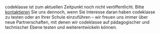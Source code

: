 codeklasse ist zum aktuellen Zeitpunkt noch nicht veröffentlicht.
Bitte [kontaktieren](/de#contact) Sie uns dennoch,
wenn Sie Interesse daran haben codeklasse zu testen oder an Ihrer Schule einzuführen
– wir freuen uns immer über neue Partnerschaften,
mit denen wir codeklasse auf pädagogischer und technischer Ebene testen und weiterentwickeln können.